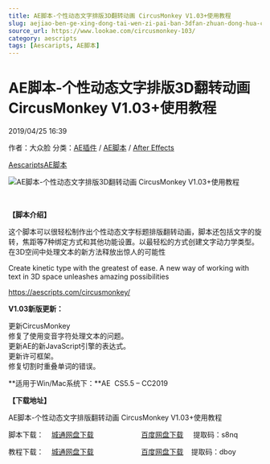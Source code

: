 ```yaml
---
title: AE脚本-个性动态文字排版3D翻转动画 CircusMonkey V1.03+使用教程
slug: aejiao-ben-ge-xing-dong-tai-wen-zi-pai-ban-3dfan-zhuan-dong-hua-circusmonkey-v1-03-shi-yong-jiao-cheng
source_url: https://www.lookae.com/circusmonkey-103/
category: aescripts
tags: [Aescaripts, AE脚本]
---
```

# AE脚本-个性动态文字排版3D翻转动画 CircusMonkey V1.03+使用教程

2019/04/25 16:39

作者：大众脸
分类：[AE插件](https://www.lookae.com/after-effects/aechajian/) / [AE脚本](https://www.lookae.com/after-effects/aescripts/) / [After Effects](https://www.lookae.com/after-effects/)

[Aescaripts](https://www.lookae.com/tag/aescaripts/)[AE脚本](https://www.lookae.com/tag/ae%e8%84%9a%e6%9c%ac/)

![AE脚本-个性动态文字排版3D翻转动画 CircusMonkey V1.03+使用教程](https://www.lookae.com/wp-content/uploads/2019/04/CircusMonkey-103.jpg "AE脚本-个性动态文字排版3D翻转动画 CircusMonkey V1.03+使用教程-LookAE.com")

﻿

**【脚本介绍】**

这个脚本可以很轻松制作出个性动态文字标题排版翻转动画，脚本还包括文字的旋转，焦距等7种绑定方式和其他功能设置。以最轻松的方式创建文字动力学类型。 在3D空间中处理文本的新方法释放出惊人的可能性

Create kinetic type with the greatest of ease. A new way of working with text in 3D space unleashes amazing possibilities

https://aescripts.com/circusmonkey/

**V1.03新版更新：**

更新CircusMonkey  
修复了使用变音字符处理文本的问题。  
更新AE的新JavaScript引擎的表达式。  
更新许可框架。  
修复切割时重叠单词的错误。

**适用于Win/Mac系统下：**AE  CS5.5 – CC2019

**【下载地址】**

AE脚本-个性动态文字排版翻转动画 CircusMonkey V1.03+使用教程

脚本下载：    [城通网盘下载](https://lookae.ctfile.com/fs/680462-368265193)                        [百度网盘下载](https://pan.baidu.com/s/19Bc-ueQG0G1kXPxOfjZo_A)     提取码：s8nq

教程下载：    [城通网盘下载](https://lookae.400gb.com/file/136012445)                        [百度网盘下载](https://pan.baidu.com/s/1XMkHChnAgHprshG-2U311Q)    提取码：dboy
